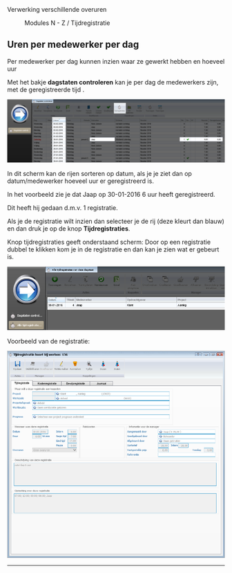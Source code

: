 <properties>
	<page>
		<title>uren-per-medewerker-per-dag</title>
		<description>Verwerking verschillende overuren</description>
	</page>
	<menu>
		<position>Modules N - Z / Tijdregistratie</position>
		<title>Uren per medewerker per dag</title>
	</menu>
</properties>

## Uren per medewerker per dag ##

Per medewerker per dag kunnen inzien waar ze gewerkt hebben en hoeveel uur

Met het bakje **dagstaten controleren** kan je per dag de medewerkers zijn, met de geregistreerde tijd .

![](images/dagstaat.png)

In dit scherm kan de rijen sorteren op datum, als je je ziet dan op datum/medewerker hoeveel uur er geregistreerd is. 

In het voorbeeld zie je dat Jaap op 30-01-2016 6 uur heeft geregistreerd. 

Dit heeft hij gedaan d.m.v. 1 registratie.

Als je de registratie wilt inzien dan selecteer je de rij (deze kleurt dan blauw) en dan druk je op de knop **Tijdregistraties**.

Knop tijdregistraties geeft onderstaand scherm:
Door op een registratie dubbel te klikken kom je in de registratie en dan kan je zien wat er gebeurt is.
 
![](images/tijdregistratie.png)

Voorbeeld van de registratie: 
 
![](images/registratie.png)


--------------






